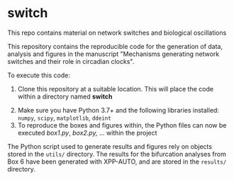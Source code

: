 # switch
This repo contains material on network switches and biological oscillations

This repository contains the reproducible code for the generation of data, analysis and figures in the manuscript "Mechanisms generating network switches and their role in circadian clocks". <!--([preprint](https://www.biorxiv.org/content/10.1101/2023.02.12.528191v1)).-->

To execute this code:

1. Clone this repository at a suitable location. This will place the code within a directory named **switch**
<!--2. Download all the simulated data from [here](https://www.zenodo.org/) (under the `results` folder) (or alternatively generate all the simulated data using the *main.py* script)-->
2. Make sure you have Python 3.7+ and the following libraries installed: `numpy`, `scipy`, `matplotlib`, `ddeint`
3. To reproduce the boxes and figures within, the Python files can now be executed *box1.py*, *box2.py,* ... within the project 

The Python script used to generate results and figures rely on objects stored in the `utils/` directory. The results for the bifurcation analyses from Box 6 have been generated with XPP-AUTO, and are stored in the `results/` directory. 

<!--To reproduce the figures, the Python files can now be executed in order
